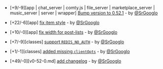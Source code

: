 * [+9/-9][app | chat_server | comty.js | file_server | marketplace_server | music_server | server | wrapper] [Bump version to 0.52.1](https://github.com/ragestudio/comty/commit/1c4344fa7984283d9aac91e7100d198705913bf1) - by [@SrGooglo](https://github.com/srgooglo)

* [+22/-6][app] [fix item style](https://github.com/ragestudio/comty/commit/f36141326b6aff189d6f034a03f581cd70f6d5ce) - by [@SrGooglo](https://github.com/srgooglo)

* [+10/-0][app] [fix width for post-lists](https://github.com/ragestudio/comty/commit/31ef4da3aeebf049025ef951b53b7fecf824532f) - by [@SrGooglo](https://github.com/srgooglo)

* [+7/-9][classes] [support `REDIS_NO_AUTH`](https://github.com/ragestudio/comty/commit/ad60cade7bb80c804369451d1c8d50cb87419882) - by [@SrGooglo](https://github.com/srgooglo)

* [+1/-1][classes] [added missing `clientOpts`](https://github.com/ragestudio/comty/commit/2114a81500669b9e86c9f0dd346b44372ca8df6a) - by [@SrGooglo](https://github.com/srgooglo)

* [+49/-0][v0-52-0.md] [add changelog](https://github.com/ragestudio/comty/commit/ab7cb659a7007ceab52cb19da569fed7d81c458e) - by [@SrGooglo](https://github.com/srgooglo)